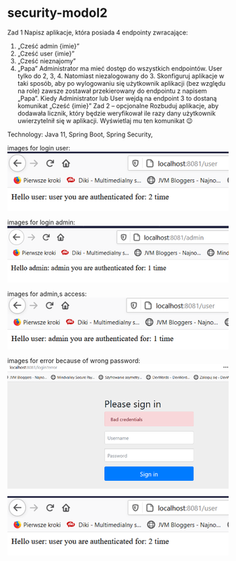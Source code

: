 # security-modol2

Zad 1
Napisz aplikacje, która posiada 4 endpointy zwracające:
1. „Cześć admin {imie}”
2. „Cześć user {imie}”
3. „Cześć nieznajomy”
4. „Papa”
Administrator ma mieć dostęp do wszystkich endpointów. User tylko do 2, 3, 4. Natomiast niezalogowany do 3. 
Skonfiguruj aplikacje w taki sposób, aby po wylogowaniu się użytkownik aplikacji (bez względu na role) 
zawsze zostawał przekierowany do endpointu z napisem „Papa”.
Kiedy Administrator lub User wejdą na endpoint 3 to dostaną komunikat „Cześć {imie}”
Zad 2 – opcjonalne
Rozbuduj aplikacje, aby dodawała licznik, który będzie weryfikował ile razy dany użytkownik uwierzytelnił się w 
aplikacji. Wyświetlaj mu ten komunikat 😉


Technology:
Java 11,
Spring Boot,
Spring Security,


images for login user:
![img](https://github.com/Iwona007/security-modol2/blob/master/src/main/resources/img/user-login.PNG)

images for login admin:
![img](https://github.com/Iwona007/security-modol2/blob/master/src/main/resources/img/admin-login.PNG)

images for admin,s access:
![img](https://github.com/Iwona007/security-modol2/blob/master/src/main/resources/img/admin-user-login.PNG)

images for error because of wrong password:
![img](https://github.com/Iwona007/security-modol2/blob/master/src/main/resources/img/login-error.PNG)


![img](https://github.com/Iwona007/security-modol2/blob/master/src/main/resources/img/user-login.PNG)


